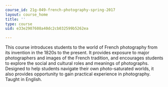 ```yaml
---
course_id: 21g-049-french-photography-spring-2017
layout: course_home
title: ''
type: course
uid: e33e2907608a40dc2cb032599b5262ea

---
```

This course introduces students to the world of French photography from its invention in the 1820s to the present. It provides exposure to major photographers and images of the French tradition, and encourages students to explore the social and cultural roles and meanings of photographs. Designed to help students navigate their own photo-saturated worlds, it also provides opportunity to gain practical experience in photography. Taught in English.

